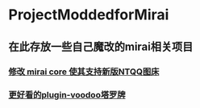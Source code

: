 # ProjectModdedforMirai

## 在此存放一些自己魔改的mirai相关项目

### [修改 mirai core 使其支持新版NTQQ图床](https://github.com/shigu666/ProjectModdedforMirai/blob/main/Mirai%20core%20%E7%9A%84NT%E5%9B%BE%E5%BA%8A%E6%94%AF%E6%8C%81/Readme.md)
### [更好看的plugin-voodoo塔罗牌](https://github.com/shigu666/ProjectModdedforMirai/blob/main/%E6%9B%B4%E5%A5%BD%E7%9C%8B%E7%9A%84plugin-voodoo%E5%A1%94%E7%BD%97%E7%89%8C/README.md)